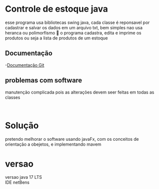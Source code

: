 # Controle de estoque java

esse programa usa bibliotecas swing java, cada 
classe é reponsavel por cadastrar e salvar os dados em um arquivo txt, bem simples nao usa heranca ou polimorfismo
🔧 o programa cadastra, edita e imprime os produtos ou seja a lista de produtos de um estoque

##  Documentação
-[Documentação Git]()

## problemas com software 

manutenção complicada pois as alterações devem 
seer feitas em todas as classes
```


```
# Solução 

pretendo melhorar o software usando javaFx, com os conceitos de orientação a obejetos, e implementando mavem

# versao

versao java 17 LTS   
IDE netBens
